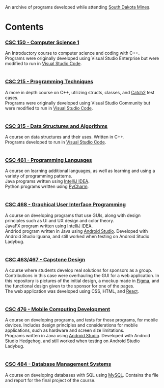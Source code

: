An archive of programs developed while attending [South Dakota Mines](https://www.sdsmt.edu/index.html).

# Contents
### [CSC 150 - Computer Science 1](https://github.com/zoemillage/SouthDakotaMines/tree/main/CSC%20150%20-%20Computer%20Science%201)
An Introductory course to computer science and coding with C++.
<br>Programs were originally developed using Visual Studio Enterprise but were modified to run in [Visual Studio Code](https://code.visualstudio.com/).<br><br>

### [CSC 215 - Programming Techniques](https://github.com/zoemillage/SouthDakotaMines/tree/main/CSC%20215%20-%20Programming%20Techniques)
A more in depth course on C++, utilizing structs, classes, and [Catch2](https://github.com/catchorg/Catch2) test cases.
<br>Programs were originally developed using Visual Studio Community but were modified to run in [Visual Studio Code](https://code.visualstudio.com/).<br><br>

### [CSC 315 - Data Structures and Algorithms](https://github.com/zoemillage/SouthDakotaMines/tree/main/CSC%20315%20-%20Data%20Structures%20and%20Algorithms)
A course on data structures and their uses. Written in C++.
<br>Programs developed to run in [Visual Studio Code](https://code.visualstudio.com/).<br><br>

### [CSC 461 - Programming Languages](https://github.com/zoemillage/SouthDakotaMines/tree/main/CSC%20461%20-%20Programming%20Languages)
A course on learning additional languages, as well as learning and using a variety of programming patterns.
<br> Java programs written using [IntelliJ IDEA](https://www.jetbrains.com/idea/).
<br> Python programs written using [PyCharm](https://www.jetbrains.com/pycharm/).<br><br>

### [CSC 468 - Graphical User Interface Programming](https://github.com/zoemillage/SouthDakotaMines/tree/main/CSC%20468%20-%20Graphical%20User%20Interface%20Programming)
A course on developing programs that use GUIs, along with design principles such as UI and UX design and color theory.
<br> JavaFX program written using [IntelliJ IDEA](https://www.jetbrains.com/idea/).
<br> Andriod program written in Java using [Android Studio](https://developer.android.com/studio). Developed with Android Studio Iguana, and still worked when testing on Android Studio Ladybug.<br><br>

### [CSC 463/467 - Capstone Design](https://github.com/zoemillage/SouthDakotaMines/tree/main/CSC%20463%20467%20-%20Capstone%20Design)
A course where students develop real solutions for sponsors as a group. Contributions in this case were overhauling the GUI for a web application. In this repository is pictures of the initial design, a mockup made in [Figma](https://www.figma.com/), and the functional design given to the sponsor for one of the pages. 
<br> The web application was developed using CSS, HTML, and [React](https://react.dev/).<br><br>

### [CSC 476 - Mobile Computing Development](https://github.com/zoemillage/SouthDakotaMines/tree/main/CSC%20476%20-%20Mobile%20Computing%20Development)
A course on developing programs, and tests for those programs, for mobile devices. Includes design principles and considerations for mobile applications, such as hardware and screen size limitations.
<br> Programs written in Java using [Android Studio](https://developer.android.com/studio). Developed with Android Studio Hedgehog, and still worked when testing on Android Studio Ladybug.<br><br>

### [CSC 484 - Database Management Systems](https://github.com/zoemillage/SouthDakotaMines/tree/main/CSC%20484%20-%20Database%20Management%20Systems)
A course on developing databases with SQL using [MySQL](https://www.mysql.com/). Contains the file and report for the final project of the course.
